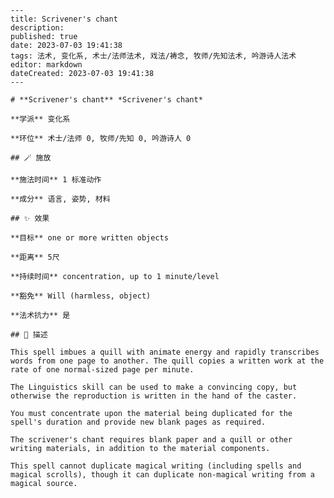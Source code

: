 
    ---
    title: Scrivener's chant
    description: 
    published: true
    date: 2023-07-03 19:41:38
    tags: 法术, 变化系, 术士/法师法术, 戏法/祷念, 牧师/先知法术, 吟游诗人法术
    editor: markdown
    dateCreated: 2023-07-03 19:41:38
    ---

    # **Scrivener's chant** *Scrivener's chant*

    **学派** 变化系 

    **环位** 术士/法师 0, 牧师/先知 0, 吟游诗人 0

    ## 🪄 施放

    **施法时间** 1 标准动作

    **成分** 语言, 姿势, 材料

    ## ✨ 效果 

    **目标** one or more written objects 

    **距离** 5尺  

    **持续时间** concentration, up to 1 minute/level 

    **豁免** Will (harmless, object)

    **法术抗力** 是

    ## 📖 描述

    This spell imbues a quill with animate energy and rapidly transcribes words from one page to another. The quill copies a written work at the rate of one normal-sized page per minute.

    The Linguistics skill can be used to make a convincing copy, but otherwise the reproduction is written in the hand of the caster.

    You must concentrate upon the material being duplicated for the spell's duration and provide new blank pages as required.

    The scrivener's chant requires blank paper and a quill or other writing materials, in addition to the material components.

    This spell cannot duplicate magical writing (including spells and magical scrolls), though it can duplicate non-magical writing from a magical source.
    